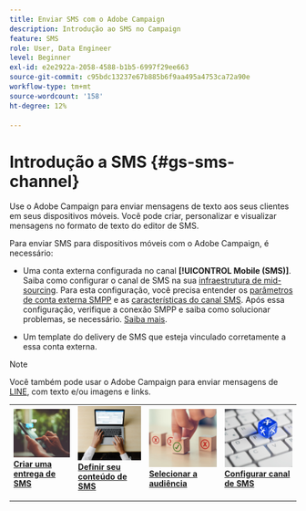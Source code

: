 ```yaml
---
title: Enviar SMS com o Adobe Campaign
description: Introdução ao SMS no Campaign
feature: SMS
role: User, Data Engineer
level: Beginner
exl-id: e2e2922a-2058-4588-b1b5-6997f29ee663
source-git-commit: c95bdc13237e67b885b6f9aa495a4753ca72a90e
workflow-type: tm+mt
source-wordcount: '158'
ht-degree: 12%

---
```


# Introdução a SMS {#gs-sms-channel}

Use o Adobe Campaign para enviar mensagens de texto aos seus clientes em seus dispositivos móveis. Você pode criar, personalizar e visualizar mensagens no formato de texto do editor de SMS.

Para enviar SMS para dispositivos móveis com o Adobe Campaign, é necessário:

* Uma conta externa configurada no canal **[!UICONTROL Mobile (SMS)]**. Saiba como configurar o canal de SMS na sua [infraestrutura de mid-sourcing](sms-mid-sourcing.md). Para esta configuração, você precisa entender os [parâmetros de conta externa SMPP](smpp-external-account.md) e as [características do canal SMS](sms-channel.md).
Após essa configuração, verifique a conexão SMPP e saiba como solucionar problemas, se necessário. [Saiba mais](smpp-connection.md).

* Um template do delivery de SMS que esteja vinculado corretamente a essa conta externa.


>[!NOTE]
>
>Você também pode usar o Adobe Campaign para enviar mensagens de [LINE](../../send/line.md), com texto e/ou imagens e links.


<table style="table-layout:fixed"><tr style="border: 0;">
<td>
<a href="create-sms.md">
<img alt="Criar SMS" src="../../assets/do-not-localize/sms-sending.jpg">
</a>
<div><a href="create-sms.md"><strong>Criar uma entrega de SMS</strong>
</div>
<p>
</td>
<td>
<a href="sms-content.md">
<img alt="Conteúdo de SMS" src="../../assets/do-not-localize/sms-create.jpeg">
</a>
<div>
<a href="sms-content.md"><strong>Definir seu conteúdo de SMS</strong></a>
</div>
<p></td>
<td>
<a href="sms-audience.md">
<img alt="Público-alvo de SMS" src="../../assets/do-not-localize/sms-opt-out.jpg">
</a>
<div>
<a href="sms-audience.md"><strong>Selecionar a audiência</strong></a>
</div>
<p>
</td>
<td>
<a href="smpp-external-account.md">
<img alt="Configuração de SMS" src="../../assets/do-not-localize/sms-config.jpg">
</a>
<div>
<a href="smpp-external-account.md"><strong>Configurar canal de SMS</strong></a>
</div>
<p>
</td>
</tr></table>
